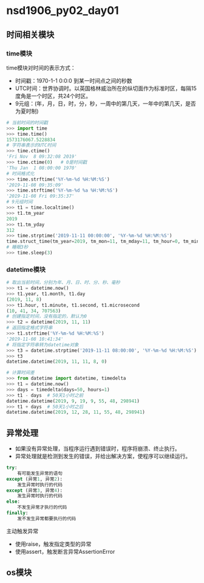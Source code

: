 # nsd1906_py02_day01

## 时间相关模块

### time模块

time模块对时间的表示方式：

- 时间戳：1970-1-1 0:0:0 到某一时间点之间的秒数
- UTC时间：世界协调时。以英国格林威治所在的纵切面作为标准时区，每隔15度角是一个时区，共24个时区。
- 9元组：(年，月，日，时，分，秒，一周中的第几天，一年中的第几天，是否为夏时制)

```python
# 当前时间的时间戳
>>> import time
>>> time.time()
1573176067.5228834
# 字符串表示的UTC时间
>>> time.ctime()
'Fri Nov  8 09:32:08 2019'
>>> time.ctime(0)   # 0是时间戳
'Thu Jan  1 08:00:00 1970'
# 时间格式化
>>> time.strftime('%Y-%m-%d %H:%M:%S')
'2019-11-08 09:35:09'
>>> time.strftime('%Y-%m-%d %a %H:%M:%S')
'2019-11-08 Fri 09:35:37'
# 9元组时间
>>> t1 = time.localtime()
>>> t1.tm_year
2019
>>> t1.tm_yday
312
>>> time.strptime('2019-11-11 00:00:00', '%Y-%m-%d %H:%M:%S')
time.struct_time(tm_year=2019, tm_mon=11, tm_mday=11, tm_hour=0, tm_min=0, tm_sec=0, tm_wday=0, tm_yday=315, tm_isdst=-1)
# 睡眠3秒
>>> time.sleep(3)
```

### datetime模块

```python
# 取出当前时间，分别为年、月、日、时、分、秒、毫秒
>>> t1 = datetime.now()
>>> t1.year, t1.month, t1.day
(2019, 11, 8)
>>> t1.hour, t1.minute, t1.second, t1.microsecond
(10, 41, 34, 707563)
# 创建指定时间，没有指定的，默认为0
>>> t2 = datetime(2019, 11, 11)
# 返回指定格式字符串
>>> t1.strftime('%Y-%m-%d %H:%M:%S')
'2019-11-08 10:41:34'
# 将指定字符串转为datetime对象
>>> t3 = datetime.strptime('2019-11-11 08:00:00', '%Y-%m-%d %H:%M:%S')
>>> t3
datetime.datetime(2019, 11, 11, 8, 0)

# 计算时间差
>>> from datetime import datetime, timedelta
>>> t1 = datetime.now()
>>> days = timedelta(days=50, hours=1)
>>> t1 - days  # 50天1小时之前
datetime.datetime(2019, 9, 19, 9, 55, 48, 298941)
>>> t1 + days  # 50天1小时之后
datetime.datetime(2019, 12, 28, 11, 55, 48, 298941)
```

## 异常处理

- 如果没有异常处理，当程序运行遇到错误时，程序将崩溃、终止执行。
- 异常处理就是检测到发生的错误，并给出解决方案，使程序可以继续运行。

```python
try:
    有可能发生异常的语句
except (异常1, 异常2):
    发生异常时执行的代码
except (异常3, 异常4):
    发生异常时执行的代码
else:
    不发生异常才执行的代码
finally:
    发不发生异常都要执行的代码
```

主动触发异常

- 使用raise，触发指定类型的异常
- 使用assert，触发断言异常AssertionError

## os模块







